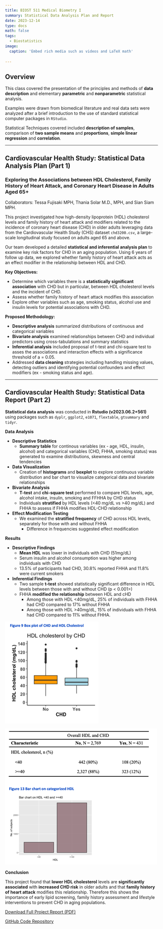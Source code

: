 ```yaml
---
title: BIOST 511 Medical Biometry I 
summary: Statistical Data Analysis Plan and Report
date: 2023-12-14
type: docs
math: false
tags:
  - Biostatistics
image:
  caption: 'Embed rich media such as videos and LaTeX math'

---
```

## Overview

This class covered the presentation of the principles and methods of **data description** and elementary **parametric** and **nonparametric** statistical analysis. 

Examples were drawn from biomedical literature and real data sets were analyzed after a brief introduction to the use of standard statistical computer packages in `RStudio`. 

Statistical Techniques covered included **description of samples**, comparison of **two sample means** and **proportions**, **simple linear regression** and **correlation**.

---

## Cardiovascular Health Study: Statistical Data Analysis Plan (Part 1)

### Exploring the Associations between HDL Cholesterol, Family History of Heart Attack, and Coronary Heart Disease in Adults Aged 65+ 

Collaborators: Tessa Fujisaki MPH, Thania Solar M.D., MPH, and Sian Siam MPH.

This project investigated how high-density lipoprotein (HDL) cholesterol levels and family history of heart attack and modifiers related to the incidence of coronary heart disease (CHD) in older adults leveraging data from the Cardiovascular Health Study (CHS) dataset `chd3200.csv`, a large-scale longitudinal study focused on adults aged 65 and above.

Our team developed a detailed **statistical and inferential analysis plan** to examine key risk factors for CHD in an aging population. Using 6 years of follow up data, we explored whether family history of heart attack acts as an effect modifier in the relationship between HDL and CHD. 

**Key Objectives:** 

- Determine which variables there is a **statistically significant association** with CHD but in particular, between HDL cholesterol levels and the incident of CHD. 
- Assess whether family history of heart attack modifies this association 
- Explore other variables such as age, smoking status, alcohol use and insulin levels for potential associations with CHD. 

**Proposed Methodology:**

- **Descriptive analysis** summarized distributions of continuous and categorical variables
- **Bivariate analysis** examined relationships between CHD and individual predictors using cross-tabulations and summary statistics 
- **Inferential analysis** included proposal of t-test and chi-square test to asses the associations and interaction effects with a significance threshold of a = 0.05. 
- Addressed **data cleaning** strategies including handling missing values, detecting outliers and identifying potential confounders and effect modifiers (ex - smoking status and age).

---

## Cardiovascular Health Study: Statistical Data Report (Part 2)

**Statistical data analysis** was conducted in **Rstudio (v2023.06.2+561)** using packages such as `dyplr`, `ggplot2`, `e1071`, `flextable`, `gtsummary` and `tidyr`.

**Data Analysis**

- **Descriptive Statistics**
    - **Summary table** for continous variables (ex - age, HDL, insulin, alcohol) and categorical variables (CHD, FHHA, smoking status) was generated to examine distributions, skewness and central tendencies
- **Data Visualization**
    - Creation of **histograms** and **boxplot** to explore continuous variable distribution and bar chart to visualize categorical data and bivariate relationships
- **Bivariate Analysis**
    - **T-test** and **chi-square test** performed to compare HDL levels, age, alcohol intake, insulin, smoking and FFHHA by CHD status 
    - Individuals **stratified** by HDL levels (<40 mg/dL vs >40 mg/dL) and FHHA to assess if FHHA modifies HDL-CHD relationship 
- **Effect Modification Testing**
    - We examined the **stratified frequency** of CHD across HDL levels, separately for those with and without FHHA 
        - Difference in frequencies suggested effect modification 

**Results** 

- **Descriptive Findings** 
    - **Mean HDL** was lower in individuals with CHD (51mg/dL)
    - Serum insulin and alcohol consumption was higher among individuals with CHD 
    - 13.5% of participants had CHD, 30.8% reported FHHA and 11.8% were current smokers 
- **Inferential Findings**
    - Two sample **t-test** showed statistically significant difference in HDL levels between those with and without CHD (p < 0.001>)
    - FHHA **modified the relationship** between HDL and cHD 
        - Among those with HDL <40mg/dL, 25% of individuals with FHHA had CHD compared to 17% without FHHA 
        - Among those with HDL >40mg/dL, 15% of individuals with FHHA had CHD compared to 11% without FHHA.

![CHD Box Plot](box.png)


![CHD   Bar Plot](bar.png)



**Conclusion**

This project found that **lower HDL cholesterol** levels are **significantly associated** with **increased CHD risk** in older adults and that **family history of heart attack** modifies this relationship. Therefore this shows the importance of early lipid screening, family history assessment and lifestyle interventions to prevent CHD in aging populations. 

[Download Full Project Report (PDF)](dap.pdf)

[GitHub Code Repository](https://github.com/smwhikeh/biost_511_dap)




<!-- [Hugo Blox Builder](https://hugoblox.com) is designed to give technical content creators a seamless experience. You can focus on the content and the Hugo Blox Builder which this template is built upon handles the rest.

**Embed videos, podcasts, code, LaTeX math, and even test students!**

On this page, you'll find some examples of the types of technical content that can be rendered with Hugo Blox.

## Video

Teach your course by sharing videos with your students. Choose from one of the following approaches:

{{< youtube D2vj0WcvH5c >}}

**Youtube**:

    {{</* youtube w7Ft2ymGmfc */>}}

**Bilibili**:

    {{</* bilibili id="BV1WV4y1r7DF" */>}}

**Video file**

Videos may be added to a page by either placing them in your `assets/media/` media library or in your [page's folder](https://gohugo.io/content-management/page-bundles/), and then embedding them with the _video_ shortcode:

    {{</* video src="my_video.mp4" controls="yes" */>}}

## Podcast

You can add a podcast or music to a page by placing the MP3 file in the page's folder or the media library folder and then embedding the audio on your page with the _audio_ shortcode:

    {{</* audio src="ambient-piano.mp3" */>}}

Try it out:

{{< audio src="ambient-piano.mp3" >}}

## Test students

Provide a simple yet fun self-assessment by revealing the solutions to challenges with the `spoiler` shortcode:

```markdown
{{</* spoiler text="👉 Click to view the solution" */>}}
You found me!
{{</* /spoiler */>}}
```

renders as

{{< spoiler text="👉 Click to view the solution" >}} You found me 🎉 {{< /spoiler >}}

## Math

Hugo Blox Builder supports a Markdown extension for $\LaTeX$ math. You can enable this feature by toggling the `math` option in your `config/_default/params.yaml` file.

To render _inline_ or _block_ math, wrap your LaTeX math with `{{</* math */>}}$...${{</* /math */>}}` or `{{</* math */>}}$$...$${{</* /math */>}}`, respectively.

{{% callout note %}}
We wrap the LaTeX math in the Hugo Blox _math_ shortcode to prevent Hugo rendering our math as Markdown.
{{% /callout %}}

Example **math block**:

```latex
{{</* math */>}}
$$
\gamma_{n} = \frac{ \left | \left (\mathbf x_{n} - \mathbf x_{n-1} \right )^T \left [\nabla F (\mathbf x_{n}) - \nabla F (\mathbf x_{n-1}) \right ] \right |}{\left \|\nabla F(\mathbf{x}_{n}) - \nabla F(\mathbf{x}_{n-1}) \right \|^2}
$$
{{</* /math */>}}
```

renders as

{{< math >}}
$$\gamma_{n} = \frac{ \left | \left (\mathbf x_{n} - \mathbf x_{n-1} \right )^T \left [\nabla F (\mathbf x_{n}) - \nabla F (\mathbf x_{n-1}) \right ] \right |}{\left \|\nabla F(\mathbf{x}_{n}) - \nabla F(\mathbf{x}_{n-1}) \right \|^2}$$
{{< /math >}}

Example **inline math** `{{</* math */>}}$\nabla F(\mathbf{x}_{n})${{</* /math */>}}` renders as {{< math >}}$\nabla F(\mathbf{x}_{n})${{< /math >}}.

Example **multi-line math** using the math linebreak (`\\`):

```latex
{{</* math */>}}
$$f(k;p_{0}^{*}) = \begin{cases}p_{0}^{*} & \text{if }k=1, \\
1-p_{0}^{*} & \text{if }k=0.\end{cases}$$
{{</* /math */>}}
```

renders as

{{< math >}}

$$
f(k;p_{0}^{*}) = \begin{cases}p_{0}^{*} & \text{if }k=1, \\
1-p_{0}^{*} & \text{if }k=0.\end{cases}
$$

{{< /math >}}

## Code

Hugo Blox Builder utilises Hugo's Markdown extension for highlighting code syntax. The code theme can be selected in the `config/_default/params.yaml` file.


    ```python
    import pandas as pd
    data = pd.read_csv("data.csv")
    data.head()
    ```

renders as

```python
import pandas as pd
data = pd.read_csv("data.csv")
data.head()
```

## Inline Images

```go
{{</* icon name="python" */>}} Python
```

renders as

{{< icon name="python" >}} Python

## Did you find this page helpful? Consider sharing it 🙌
-->

